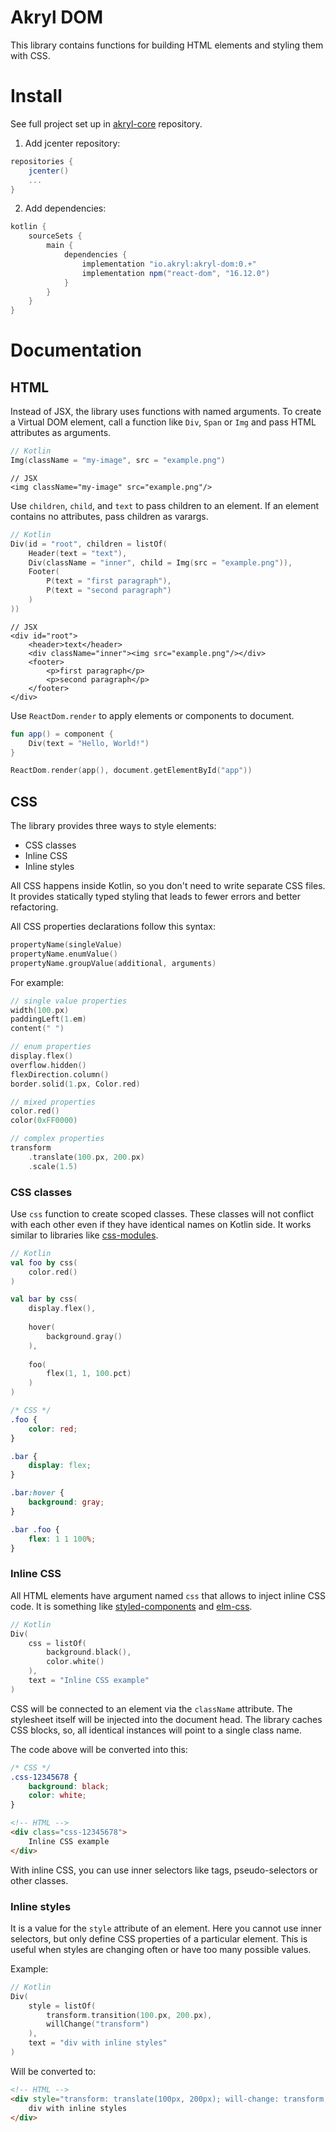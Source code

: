 # Akryl DOM

This library contains functions for building HTML elements and styling them with CSS.

# Install

See full project set up in [akryl-core](https://github.com/akryl-kt/akryl-core) repository.

1. Add jcenter repository:

```gradle
repositories {
    jcenter()
    ...
}
```

2. Add dependencies:

```gradle
kotlin {
    sourceSets {
        main {
            dependencies {
                implementation "io.akryl:akryl-dom:0.+"
                implementation npm("react-dom", "16.12.0")
            }
        }
    }
}
```

# Documentation 

## HTML

Instead of JSX, the library uses functions with named arguments. 
To create a Virtual DOM element, call a function like `Div`, `Span` or `Img` and pass HTML attributes as arguments.

```kotlin
// Kotlin
Img(className = "my-image", src = "example.png")
```

```JSX
// JSX
<img className="my-image" src="example.png"/>
```

Use `children`, `child`, and `text` to pass children to an element. 
If an element contains no attributes, pass children as varargs.

```kotlin
// Kotlin
Div(id = "root", children = listOf(
    Header(text = "text"),
    Div(className = "inner", child = Img(src = "example.png")),
    Footer(
        P(text = "first paragraph"),
        P(text = "second paragraph")
    )
))
```

```JSX
// JSX
<div id="root">
    <header>text</header>
    <div className="inner"><img src="example.png"/></div>
    <footer>
        <p>first paragraph</p>
        <p>second paragraph</p>
    </footer>
</div>
```

Use `ReactDom.render` to apply elements or components to document.

```kotlin
fun app() = component {
    Div(text = "Hello, World!")
}

ReactDom.render(app(), document.getElementById("app"))
```

## CSS

The library provides three ways to style elements:

- CSS classes
- Inline CSS
- Inline styles

All CSS happens inside Kotlin, so you don't need to write separate CSS files. 
It provides statically typed styling that leads to fewer errors and better refactoring.

All CSS properties declarations follow this syntax: 

```kotlin
propertyName(singleValue)
propertyName.enumValue()
propertyName.groupValue(additional, arguments)
```

For example:

```kotlin
// single value properties
width(100.px)
paddingLeft(1.em)
content(" ")

// enum properties
display.flex()
overflow.hidden()
flexDirection.column()
border.solid(1.px, Color.red)

// mixed properties
color.red()
color(0xFF0000)

// complex properties
transform
    .translate(100.px, 200.px)
    .scale(1.5)
```

### CSS classes

Use `css` function to create scoped classes. 
These classes will not conflict with each other even if they have identical names on Kotlin side.
It works similar to libraries like [css-modules](https://github.com/css-modules/css-modules).

```kotlin
// Kotlin
val foo by css(
    color.red()
)

val bar by css(
    display.flex(),
    
    hover(
        background.gray()
    ),
    
    foo(
        flex(1, 1, 100.pct)
    )
)
```

```CSS
/* CSS */
.foo {
    color: red;
}

.bar {
    display: flex;
}

.bar:hover {
    background: gray;
}

.bar .foo {
    flex: 1 1 100%;
}
```

### Inline CSS

All HTML elements have argument named `css` that allows to inject inline CSS code. 
It is something like [styled-components](https://github.com/styled-components/styled-components) and [elm-css](https://github.com/rtfeldman/elm-css).

```kotlin
// Kotlin
Div(
    css = listOf(
        background.black(),
        color.white()
    ),
    text = "Inline CSS example"
)
```

CSS will be connected to an element via the `className` attribute. 
The stylesheet itself will be injected into the document head. 
The library caches CSS blocks, so, all identical instances will point to a single class name.

The code above will be converted into this:

```CSS
/* CSS */
.css-12345678 {
    background: black;
    color: white;
}
```

```HTML
<!-- HTML -->
<div class="css-12345678">
    Inline CSS example
</div>
```

With inline CSS, you can use inner selectors like tags, pseudo-selectors or other classes.

### Inline styles

It is a value for the `style` attribute of an element. 
Here you cannot use inner selectors, but only define CSS properties of a particular element. 
This is useful when styles are changing often or have too many possible values.

Example:

```kotlin
// Kotlin
Div(
    style = listOf(
        transform.transition(100.px, 200.px),
        willChange("transform")
    ),
    text = "div with inline styles"
)
```

Will be converted to:

```html
<!-- HTML -->
<div style="transform: translate(100px, 200px); will-change: transform;">
    div with inline styles
</div>
```
